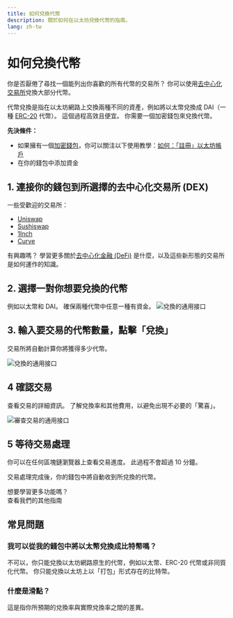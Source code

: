 ```yaml
---
title: 如何兌換代幣
description: 關於如何在以太坊兌換代幣的指南。
lang: zh-tw
---
```


# 如何兌換代幣

你是否厭倦了尋找一個能列出你喜歡的所有代幣的交易所？ 你可以使用[去中心化交易所](/glossary/#dex)兌換大部分代幣。

代幣兌換是指在以太坊網路上交換兩種不同的資產，例如將以太幣兌換成 DAI（一種 [ERC-20](/glossary/#erc-20) 代幣）。 這個過程高效且便宜。 你需要一個加密錢包來兌換代幣。

**先決條件：**

- 如果擁有一個[加密錢包](/glossary/#wallet)，你可以關注以下使用教學：[如何：「註冊」以太坊帳戶](/guides/how-to-create-an-ethereum-account/)
- 在你的錢包中添加資金

## 1. 連接你的錢包到所選擇的去中心化交易所 (DEX)

一些受歡迎的交易所：

- [Uniswap](https://app.uniswap.org/#/swap)
- [Sushiswap](https://www.sushi.com/swap)
- [1Inch](https://app.1inch.io/#/1/unified/swap/ETH/DAI)
- [Curve](https://curve.fi/#/ethereum/swap)

有興趣嗎？ 學習更多關於[去中心化金融 (DeFi)](/defi/) 是什麼，以及這些新形態的交易所是如何運作的知識。

## 2. 選擇一對你想要兌換的代幣

例如以太幣和 DAI。 確保兩種代幣中任意一種有資金。 ![兌換的通用接口](./swap1.png)

## 3. 輸入要交易的代幣數量，點擊「兌換」

交易所將自動計算你將獲得多少代幣。

![兌換的通用接口](./swap2.png)

## 4 確認交易

查看交易的詳細資訊。 了解兌換率和其他費用，以避免出現不必要的「驚喜」。

![審查交易的通用接口](./swap3.png)

## 5 等待交易處理

你可以在任何區塊鏈瀏覽器上查看交易進度。 此過程不會超過 10 分鐘。

交易處理完成後，你的錢包中將自動收到所兌換的代幣。
<br />

<Alert variant="update">
<AlertEmoji text=":eyes:"/>
<AlertContent className="justify-between flex-row items-center">
  <div>想要學習更多功能嗎？</div>
  <ButtonLink href="/guides/">
    查看我們的其他指南
  </ButtonLink>
</AlertContent>
</Alert>

## 常見問題

### 我可以從我的錢包中將以太幣兌換成比特幣嗎？

不可以，你只能兌換以太坊網路原生的代幣，例如以太幣、ERC-20 代幣或非同質化代幣。 你只能兌換以太坊上以「打包」形式存在的比特幣。

### 什麼是滑點？

這是指你所預期的兌換率與實際兌換率之間的差異。
